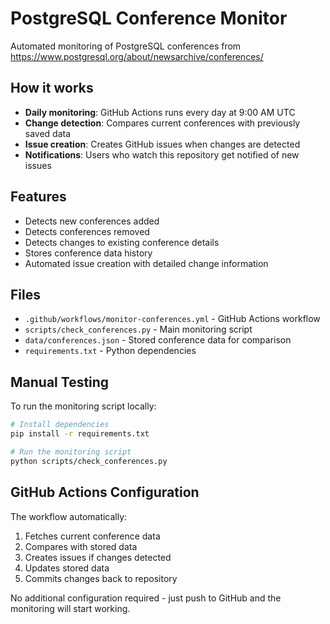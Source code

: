 # PostgreSQL Conference Monitor

Automated monitoring of PostgreSQL conferences from https://www.postgresql.org/about/newsarchive/conferences/

## How it works

- **Daily monitoring**: GitHub Actions runs every day at 9:00 AM UTC
- **Change detection**: Compares current conferences with previously saved data
- **Issue creation**: Creates GitHub issues when changes are detected
- **Notifications**: Users who watch this repository get notified of new issues

## Features

- Detects new conferences added
- Detects conferences removed
- Detects changes to existing conference details
- Stores conference data history
- Automated issue creation with detailed change information

## Files

- `.github/workflows/monitor-conferences.yml` - GitHub Actions workflow
- `scripts/check_conferences.py` - Main monitoring script
- `data/conferences.json` - Stored conference data for comparison
- `requirements.txt` - Python dependencies

## Manual Testing

To run the monitoring script locally:

```bash
# Install dependencies
pip install -r requirements.txt

# Run the monitoring script
python scripts/check_conferences.py
```

## GitHub Actions Configuration

The workflow automatically:
1. Fetches current conference data
2. Compares with stored data
3. Creates issues if changes detected
4. Updates stored data
5. Commits changes back to repository

No additional configuration required - just push to GitHub and the monitoring will start working.